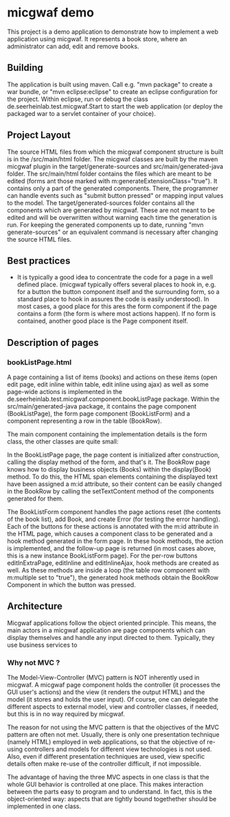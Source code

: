 micgwaf demo
============

This project is a demo application to demonstrate how to implement a web application using micgwaf.
It represents a book store, where an administrator can add, edit and remove books.

Building
--------

The application is built using maven. 
Call e.g. "mvn package" to create a war bundle, or "mvn eclipse:eclipse" to create an eclipse 
configuration for the project.
Within eclipse, run or debug the class de.seerheinlab.test.micgwaf.Start to start the web application
(or deploy the packaged war to a servlet container of your choice).

Project Layout
--------------

The source HTML files from which the micgwaf component structure is built is in the /src/main/html folder.
The micgwaf classes are built by the maven micgwaf plugin in the target/generate-sources and
src/main/generated-java folder. 
The src/main/html folder contains the files which are meant to be edited 
(forms ant those marked with m:generateExtensionClass="true"). 
It contains only a part of the generated components.
There, the programmer can handle events such as "submit button pressed" or mapping input values to the model.
The target/generated-sources folder contains all the components which are generated by micgwaf.
These are not meant to be edited and will be overwritten without warning each time the generation is run.
For keeping the generated components up to date,
running "mvn generate-sources" or an equivalent command is necessary after changing the source HTML files.

Best practices
--------------

- It is typically a good idea to concentrate the code for a page in a well defined place.
  (micgwaf typically offers several places to hook in, e.g. for a button the button component itself and
  the surrounding form, so a standard place to hook in assures the code is easily understood).
  In most cases, a good place for this ares the form component if the page contains a form 
  (the form is where most actions happen).
  If no form is contained, another good place is the Page component itself.

Description of pages
--------------------

### bookListPage.html

A page containing a list of items (books) and actions on these items
(open edit page, edit inline within table, edit inline using ajax) as well as some
page-wide actions is implemented in the de.seerheinlab.test.micgwaf.component.bookListPage package.
Within the src/main/generated-java package, it contains the page component (BookListPage),
the form page component (BookListForm) and a component representing a row in the table (BookRow).

The main component containing the implementation details is the form class, the other classes are quite small:

In the BookListPage page, the page content is initialized after construction, 
calling the display method of the form, and that's it.
The BookRow page knows how to display business objects (Books) within the display(Book) method.
To do this, the HTML span elements containing the displayed text have been assigned a m:id attribute,
so their content can be easily changed in the BookRow by calling the setTextContent method of the
components generated for them.

The BookListForm component handles the page actions reset (the contents of the book list), add Book, 
and create Error (for testing the error handling).
Each of the buttons for these actions is annotated with the m:id attribute in the HTML page,
which causes a component class to be generated and a hook method generated in the form page.
In these hook methods, the action is implemented, and the follow-up page is returned
(in most cases above, this is a new instance BookListForm page).
For the per-row buttons editInExtraPage, editInline and editInlineAjax, hook methods are created as well.
As these methods are inside a loop (the table row component with m:multiple set to "true"), 
the generated hook methods obtain the BookRow Component in which the button was pressed.

Architecture
------------

Micgwaf applications follow the object oriented principle.
This means, the main actors in a micgwaf application are page components 
which can display themselves and handle any input directed to them.
Typically, they use business services to 

### Why not MVC ?

The Model-View-Controller (MVC) pattern is NOT inherently used in micgwaf. 
A micgwaf page component holds the controller (it processes the GUI user's actions)
and the view (it renders the output HTML) and the model (it stores and holds the user input).
Of course, one can delegate the different aspects to external model, view and controller
classes, if needed, but this is in no way required by micgwaf.

The reason for not using the MVC pattern is that the objectives of the MVC pattern are often not met.
Usually, there is only one presentation technique (namely HTML) employed in web applications,
so that the objective of re-using controllers and models for different view technologies is not used.
Also, even if different presentation techniques are used, view specific details often
make re-use of the controller difficult, if not impossible.

The advantage of having the three MVC aspects in one class is that the whole GUI behavior is controlled
at one place. This makes interaction between the parts easy to program and to understand.
In fact, this is the object-oriented way: aspects that are tightly bound togethether should be implemented
in one class.



